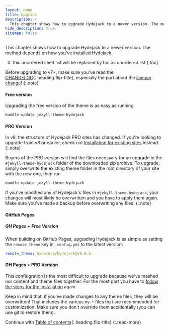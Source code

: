 ```yaml
---
layout: page
title: Upgrade
description: >
  This chapter shows how to upgrade Hydejack to a newer version. The method depends on how you've installed Hydejack.
hide_description: true
sitemap: false
---
```


This chapter shows how to upgrade Hydejack to a newer version. The method depends on how you've installed Hydejack.

0. this unordered seed list will be replaced by toc as unordered list
{:toc}

Before upgrading to v7+, make sure you've read the [CHANGELOG](../CHANGELOG.md){:.heading.flip-title},
especially the part about the [license change](../CHANGELOG.md#license-change)!
{:.note}

#### Free version
Upgrading the free version of the theme is as easy as running

```bash
bundle update jekyll-theme-hydejack
```

#### PRO Version

In v9, the structure of Hydejack PRO sites has changed. If you're looking to upgrade from v8 or earlier, 
check out [Installation for existing sites](./install.md#existing-sites) instead.
{:.note}

Buyers of the PRO version will find the files necessary for an upgrade in the `#jekyll-theme-hydejack` folder of the downloaded zip archive.
To upgrade, simply overwrite the existing theme folder in the root directory of your site with the new one, then run

```bash
bundle update jekyll-theme-hydejack
```

If you've modified any of Hydejack's files in `#jekyll-theme-hydejack`, your changes will most likely be overwritten
and you have to apply them again. Make sure you've made a backup before overwriting any files.
{:.note}

#### GitHub Pages
##### GH Pages + Free Version
When building on GitHub Pages, upgrading Hydejack is as simple as setting the `remote_theme` key in `_config.yml` to the latest version:

```yml
remote_theme: hydecorp/hydejack@v9.0.5
```

#### GH Pages + PRO Version
This confiugration is the most difficult to upgrade because we've mashed our content and theme files together. 
For the most part you have to [follow the steps for the installation](./install.md#gh-pages--pro-version) again. 

Keep in mind that, if you've made changes to any theme files, they will be overwritten! That includes the various `my-*` files that are recommended for customization.
Make sure you don't override them accidentally (you can use git to restore them).


Continue with [Table of contents](/docs/1-2_assetalloc/){:.heading.flip-title}
{:.read-more}
